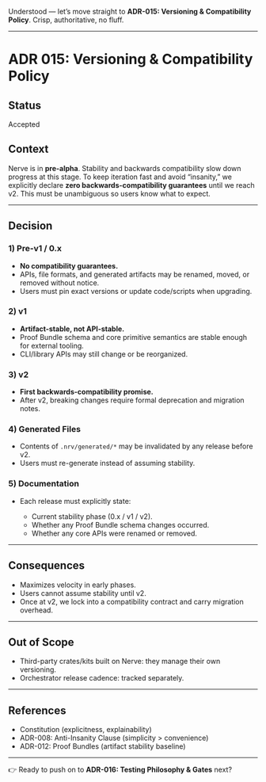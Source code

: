 Understood — let’s move straight to **ADR-015: Versioning & Compatibility Policy**. Crisp, authoritative, no fluff.

---

# ADR 015: Versioning & Compatibility Policy

## Status

Accepted

## Context

Nerve is in **pre-alpha**. Stability and backwards compatibility slow down progress at this stage. To keep iteration fast and avoid “insanity,” we explicitly declare **zero backwards-compatibility guarantees** until we reach v2. This must be unambiguous so users know what to expect.

---

## Decision

### 1) Pre-v1 / 0.x

* **No compatibility guarantees.**
* APIs, file formats, and generated artifacts may be renamed, moved, or removed without notice.
* Users must pin exact versions or update code/scripts when upgrading.

### 2) v1

* **Artifact-stable, not API-stable.**
* Proof Bundle schema and core primitive semantics are stable enough for external tooling.
* CLI/library APIs may still change or be reorganized.

### 3) v2

* **First backwards-compatibility promise.**
* After v2, breaking changes require formal deprecation and migration notes.

### 4) Generated Files

* Contents of `.nrv/generated/*` may be invalidated by any release before v2.
* Users must re-generate instead of assuming stability.

### 5) Documentation

* Each release must explicitly state:

  * Current stability phase (0.x / v1 / v2).
  * Whether any Proof Bundle schema changes occurred.
  * Whether any core APIs were renamed or removed.

---

## Consequences

* Maximizes velocity in early phases.
* Users cannot assume stability until v2.
* Once at v2, we lock into a compatibility contract and carry migration overhead.

---

## Out of Scope

* Third-party crates/kits built on Nerve: they manage their own versioning.
* Orchestrator release cadence: tracked separately.

---

## References

* Constitution (explicitness, explainability)
* ADR-008: Anti-Insanity Clause (simplicity > convenience)
* ADR-012: Proof Bundles (artifact stability baseline)

---

👉 Ready to push on to **ADR-016: Testing Philosophy & Gates** next?
